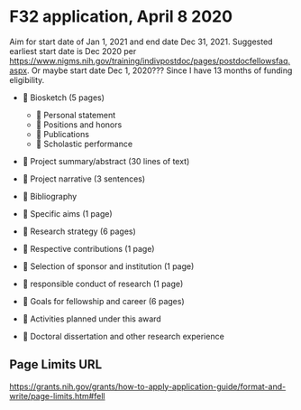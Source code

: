 # F32 application, April 8 2020

Aim for start date of Jan 1, 2021 and end date Dec 31, 2021.
Suggested earliest start date is Dec 2020 per https://www.nigms.nih.gov/training/indivpostdoc/pages/postdocfellowsfaq.aspx. Or maybe start date Dec 1, 2020??? Since I have 13 months of funding eligibility.


- :black_square_button: Biosketch (5 pages)
    - :black_square_button: Personal statement
    - :black_square_button: Positions and honors
    - :black_square_button: Publications
    - :black_square_button: Scholastic performance







- :black_square_button: Project summary/abstract (30 lines of text)



- :black_square_button: Project narrative (3 sentences)

- :black_square_button: Bibliography 


- :black_square_button: Specific aims (1 page)

- :black_square_button: Research strategy (6 pages)

- :black_square_button: Respective contributions (1 page)

- :black_square_button: Selection of sponsor and institution (1 page)

- :black_square_button: responsible conduct of research (1 page)

- :black_square_button: Goals for fellowship and career (6 pages)

- :black_square_button: Activities planned under this award 

- :black_square_button: Doctoral dissertation and other research experience


## Page Limits URL

https://grants.nih.gov/grants/how-to-apply-application-guide/format-and-write/page-limits.htm#fell












